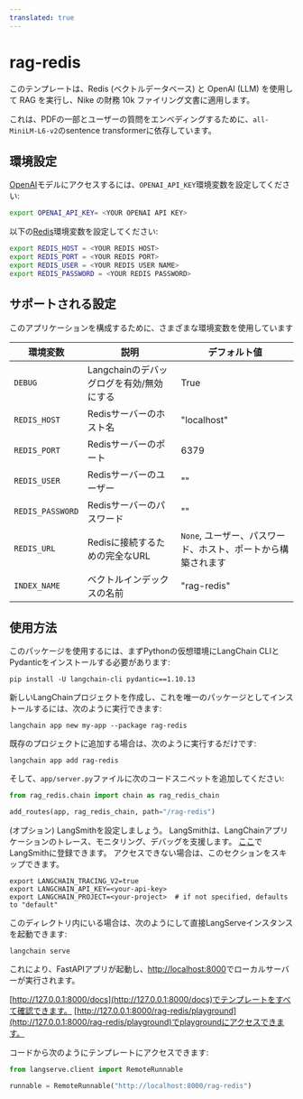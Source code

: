 ```yaml
---
translated: true
---
```


# rag-redis

このテンプレートは、Redis (ベクトルデータベース) と OpenAI (LLM) を使用して RAG を実行し、Nike の財務 10k ファイリング文書に適用します。

これは、PDFの一部とユーザーの質問をエンベディングするために、`all-MiniLM-L6-v2`のsentence transformerに依存しています。

## 環境設定

[OpenAI](https://platform.openai.com)モデルにアクセスするには、`OPENAI_API_KEY`環境変数を設定してください:

```bash
export OPENAI_API_KEY= <YOUR OPENAI API KEY>
```

以下の[Redis](https://redis.com/try-free)環境変数を設定してください:

```bash
export REDIS_HOST = <YOUR REDIS HOST>
export REDIS_PORT = <YOUR REDIS PORT>
export REDIS_USER = <YOUR REDIS USER NAME>
export REDIS_PASSWORD = <YOUR REDIS PASSWORD>
```

## サポートされる設定

このアプリケーションを構成するために、さまざまな環境変数を使用しています

| 環境変数 | 説明 | デフォルト値 |
|----------------------|-----------------------------------|---------------|
| `DEBUG`            | Langchainのデバッグログを有効/無効にする | True         |
| `REDIS_HOST`           | Redisサーバーのホスト名 | "localhost"   |
| `REDIS_PORT`           | Redisサーバーのポート | 6379          |
| `REDIS_USER`           | Redisサーバーのユーザー | "" |
| `REDIS_PASSWORD`       | Redisサーバーのパスワード | "" |
| `REDIS_URL`            | Redisに接続するための完全なURL | `None`, ユーザー、パスワード、ホスト、ポートから構築されます |
| `INDEX_NAME`           | ベクトルインデックスの名前 | "rag-redis"   |

## 使用方法

このパッケージを使用するには、まずPythonの仮想環境にLangChain CLIとPydanticをインストールする必要があります:

```shell
pip install -U langchain-cli pydantic==1.10.13
```

新しいLangChainプロジェクトを作成し、これを唯一のパッケージとしてインストールするには、次のように実行できます:

```shell
langchain app new my-app --package rag-redis
```

既存のプロジェクトに追加する場合は、次のように実行するだけです:

```shell
langchain app add rag-redis
```

そして、`app/server.py`ファイルに次のコードスニペットを追加してください:

```python
from rag_redis.chain import chain as rag_redis_chain

add_routes(app, rag_redis_chain, path="/rag-redis")
```

(オプション) LangSmithを設定しましょう。
LangSmithは、LangChainアプリケーションのトレース、モニタリング、デバッグを支援します。
[ここ](https://smith.langchain.com/)でLangSmithに登録できます。
アクセスできない場合は、このセクションをスキップできます。

```shell
export LANGCHAIN_TRACING_V2=true
export LANGCHAIN_API_KEY=<your-api-key>
export LANGCHAIN_PROJECT=<your-project>  # if not specified, defaults to "default"
```

このディレクトリ内にいる場合は、次のようにして直接LangServeインスタンスを起動できます:

```shell
langchain serve
```

これにより、FastAPIアプリが起動し、[http://localhost:8000](http://localhost:8000)でローカルサーバーが実行されます。

[http://127.0.0.1:8000/docs](http://127.0.0.1:8000/docs)でテンプレートをすべて確認できます。
[http://127.0.0.1:8000/rag-redis/playground](http://127.0.0.1:8000/rag-redis/playground)でplaygroundにアクセスできます。

コードから次のようにテンプレートにアクセスできます:

```python
from langserve.client import RemoteRunnable

runnable = RemoteRunnable("http://localhost:8000/rag-redis")
```
